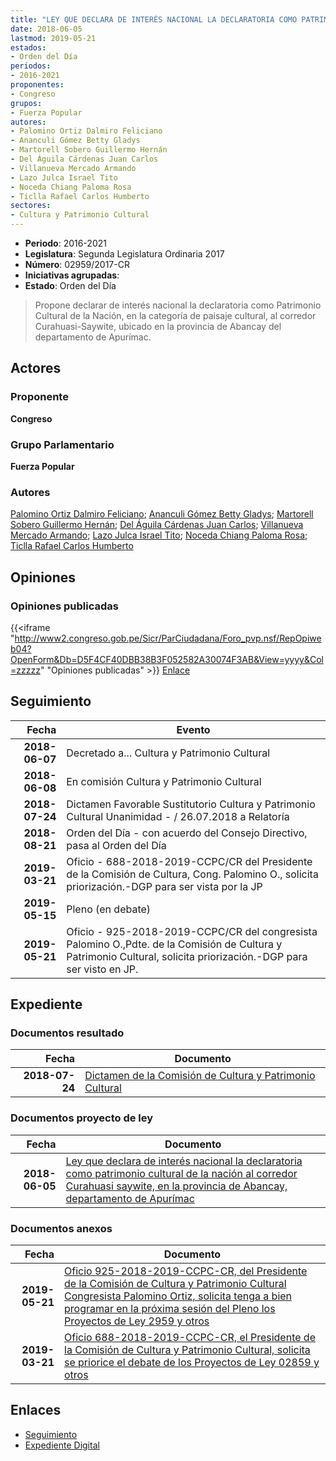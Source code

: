 ```yaml
---
title: "LEY QUE DECLARA DE INTERÉS NACIONAL LA DECLARATORIA COMO PATRIMONIO CULTURAL DE LA NACIÓN AL CORREDOR CURAHUASI-SAYWITE, EN LA PROVINCIA DE ABANCAY, DEPARTAMENTO DE APURÍMAC"
date: 2018-06-05
lastmod: 2019-05-21
estados:
- Orden del Día
periodos:
- 2016-2021
proponentes:
- Congreso
grupos:
- Fuerza Popular
autores:
- Palomino Ortiz Dalmiro Feliciano
- Ananculi Gómez Betty Gladys
- Martorell Sobero Guillermo Hernán
- Del Águila Cárdenas Juan Carlos
- Villanueva Mercado Armando
- Lazo Julca Israel Tito
- Noceda Chiang Paloma Rosa
- Ticlla Rafael Carlos Humberto
sectores:
- Cultura y Patrimonio Cultural
---
```

- **Periodo**: 2016-2021
- **Legislatura**: Segunda Legislatura Ordinaria 2017
- **Número**: 02959/2017-CR
- **Iniciativas agrupadas**: 
- **Estado**: Orden del Día

> Propone declarar de interés nacional la declaratoria como Patrimonio Cultural de la Nación, en la categoría de paisaje cultural, al corredor Curahuasi-Saywite, ubicado en la provincia de Abancay del departamento de Apurímac.


## Actores

### Proponente

**Congreso**

### Grupo Parlamentario

**Fuerza Popular**

### Autores

[Palomino Ortiz Dalmiro Feliciano](mailto:mailto:dfpalomino@congreso.gob.pe); [Ananculi Gómez Betty Gladys](mailto:mailto:bananculi@congreso.gob.pe); [Martorell Sobero Guillermo Hernán](mailto:mailto:gmartorell@congreso.gob.pe); [Del Águila Cárdenas Juan Carlos](mailto:mailto:jdelaguila@congreso.gob.pe); [Villanueva Mercado Armando](mailto:mailto:avillanuevam@congreso.gob.pe); [Lazo Julca Israel Tito](mailto:mailto:ilazo@congreso.gob.pe); [Noceda Chiang Paloma Rosa](mailto:mailto:pnoceda@congreso.gob.pe); [Ticlla Rafael Carlos Humberto](mailto:mailto:cticlla@congreso.gob.pe)

## Opiniones

### Opiniones publicadas

{{<iframe "http://www2.congreso.gob.pe/Sicr/ParCiudadana/Foro_pvp.nsf/RepOpiweb04?OpenForm&Db=D5F4CF40DBB38B3F052582A30074F3AB&View=yyyy&Col=zzzzz" "Opiniones publicadas" >}}
[Enlace](http://www2.congreso.gob.pe/Sicr/ParCiudadana/Foro_pvp.nsf/RepOpiweb04?OpenForm&Db=D5F4CF40DBB38B3F052582A30074F3AB&View=yyyy&Col=zzzzz)


## Seguimiento

| Fecha | Evento |
|------:|--------|
| **2018-06-07** | Decretado a... Cultura y Patrimonio Cultural |
| **2018-06-08** | En comisión Cultura y Patrimonio Cultural |
| **2018-07-24** | Dictamen Favorable Sustitutorio Cultura y Patrimonio Cultural Unanimidad - / 26.07.2018 a Relatoría |
| **2018-08-21** | Orden del Día - con acuerdo del Consejo Directivo, pasa al Orden del Día |
| **2019-03-21** | Oficio - 688-2018-2019-CCPC/CR del Presidente de la Comisión de Cultura, Cong. Palomino O., solicita priorización.-DGP para ser vista por la JP |
| **2019-05-15** | Pleno (en debate) |
| **2019-05-21** | Oficio - 925-2018-2019-CCPC/CR del congresista Palomino O.,Pdte. de la Comisión de Cultura y Patrimonio Cultural, solicita priorización.-DGP para ser visto en JP. |

## Expediente

### Documentos resultado

| Fecha | Documento |
|------:|-----------|
| **2018-07-24** | [Dictamen de la Comisión de Cultura y Patrimonio Cultural](http://www.leyes.congreso.gob.pe/Documentos/2016_2021/Dictamenes/Proyectos_de_Ley/02959DC05MAY20180724.pdf) |

### Documentos proyecto de ley

| Fecha | Documento |
|------:|-----------|
| **2018-06-05** | [Ley que declara de interés nacional la declaratoria como patrimonio cultural de la nación al corredor Curahuasi saywite, en la provincia de Abancay, departamento de Apurímac](http://www.leyes.congreso.gob.pe/Documentos/2016_2021/Proyectos_de_Ley_y_de_Resoluciones_Legislativas/PL0295920180605.pdf) |

### Documentos anexos

| Fecha | Documento |
|------:|-----------|
| **2019-05-21** | [Oficio 925-2018-2019-CCPC-CR, del Presidente de la Comisión de Cultura y Patrimonio Cultural Congresista Palomino Ortiz, solicita tenga a bien programar en la próxima sesión del Pleno los Proyectos de Ley 2959 y otros](http://www.leyes.congreso.gob.pe/Documentos/2016_2021/Oficios/Comisiones_Ordinarias/OFICIO-925-2018-2019-CCPC-CR.pdf) |
| **2019-03-21** | [Oficio 688-2018-2019-CCPC-CR, el Presidente de la Comisión de Cultura y Patrimonio Cultural, solicita se priorice el debate de los Proyectos de Ley 02859 y otros](http://www.leyes.congreso.gob.pe/Documentos/2016_2021/Oficios/Comisiones_Ordinarias/OFICIO-688-2018-2019-CCPC-CR.pdf) |

## Enlaces

- [Seguimiento](http://www2.congreso.gob.pe/Sicr/TraDocEstProc/CLProLey2016.nsf/f7fff46988ca05b1052578e100829cc7/c5c509d46e831c3b052582a300799e1a?OpenDocument)
- [Expediente Digital](http://www2.congreso.gob.pe/Sicr/TraDocEstProc/CLProLey2016.nsf/f7fff46988ca05b1052578e100829cc7/c5c509d46e831c3b052582a300799e1a?OpenDocument&Click=05257FB7005EB655.eb71d0cf91d8294e05256cdf006b5706/$Body/0.1C6C)


